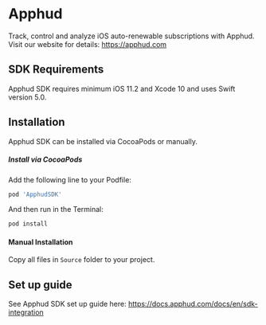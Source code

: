 # Apphud
Track, control and analyze iOS auto-renewable subscriptions with Apphud.
Visit our website for details: https://apphud.com

## SDK Requirements

Apphud SDK requires minimum iOS 11.2 and Xcode 10 and uses Swift version 5.0. 

## Installation

Apphud SDK can be installed via CocoaPods or manually.

##### Install via CocoaPods

Add the following line to your Podfile:

```ruby
pod 'ApphudSDK'
```

And then run in the Terminal:

```ruby
pod install
```

#### Manual Installation

Copy all files in `Source` folder to your project.


## Set up guide

See Apphud SDK set up guide here: https://docs.apphud.com/docs/en/sdk-integration
